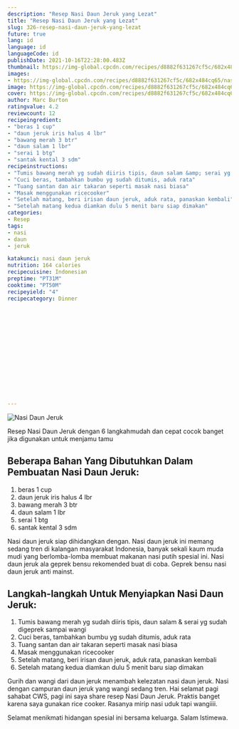 ```yaml
---
description: "Resep Nasi Daun Jeruk yang Lezat"
title: "Resep Nasi Daun Jeruk yang Lezat"
slug: 326-resep-nasi-daun-jeruk-yang-lezat
future: true
lang: id
language: id
languageCode: id
publishDate: 2021-10-16T22:28:00.483Z 
thumbnail: https://img-global.cpcdn.com/recipes/d8882f631267cf5c/682x484cq65/nasi-daun-jeruk-foto-resep-utama.png
images:
- https://img-global.cpcdn.com/recipes/d8882f631267cf5c/682x484cq65/nasi-daun-jeruk-foto-resep-utama.png
image: https://img-global.cpcdn.com/recipes/d8882f631267cf5c/682x484cq65/nasi-daun-jeruk-foto-resep-utama.png
cover: https://img-global.cpcdn.com/recipes/d8882f631267cf5c/682x484cq65/nasi-daun-jeruk-foto-resep-utama.png
author: Marc Burton
ratingvalue: 4.2
reviewcount: 12
recipeingredient:
- "beras 1 cup"
- "daun jeruk iris halus 4 lbr"
- "bawang merah 3 btr"
- "daun salam 1 lbr"
- "serai 1 btg"
- "santak kental 3 sdm"
recipeinstructions:
- "Tumis bawang merah yg sudah diiris tipis, daun salam &amp; serai yg sudah digeprek sampai wangi"
- "Cuci beras, tambahkan bumbu yg sudah ditumis, aduk rata"
- "Tuang santan dan air takaran seperti masak nasi biasa"
- "Masak menggunakan ricecooker"
- "Setelah matang, beri irisan daun jeruk, aduk rata, panaskan kembali"
- "Setelah matang kedua diamkan dulu 5 menit baru siap dimakan"
categories:
- Resep
tags:
- nasi
- daun
- jeruk

katakunci: nasi daun jeruk 
nutrition: 164 calories
recipecuisine: Indonesian
preptime: "PT31M"
cooktime: "PT50M"
recipeyield: "4"
recipecategory: Dinner


     
    
    
    
    
    
    
    
    
    
    
      
    
---
```



![Nasi Daun Jeruk](https://img-global.cpcdn.com/recipes/d8882f631267cf5c/682x484cq65/nasi-daun-jeruk-foto-resep-utama.png)

Resep Nasi Daun Jeruk    dengan 6 langkahmudah dan cepat cocok banget jika digunakan untuk menjamu tamu

<!--inarticleads1-->

## Beberapa Bahan Yang Dibutuhkan Dalam Pembuatan Nasi Daun Jeruk:

1. beras 1 cup
1. daun jeruk iris halus 4 lbr
1. bawang merah 3 btr
1. daun salam 1 lbr
1. serai 1 btg
1. santak kental 3 sdm

Nasi daun jeruk siap dihidangkan dengan. Nasi daun jeruk ini memang sedang tren di kalangan masyarakat Indonesia, banyak sekali kaum muda mudi yang berlomba-lomba membuat makanan nasi putih spesial ini. Nasi daun jeruk ala geprek bensu rekomended buat di coba. Geprek bensu nasi daun jeruk anti mainst. 

<!--inarticleads2-->

## Langkah-langkah Untuk Menyiapkan Nasi Daun Jeruk:

1. Tumis bawang merah yg sudah diiris tipis, daun salam &amp; serai yg sudah digeprek sampai wangi
1. Cuci beras, tambahkan bumbu yg sudah ditumis, aduk rata
1. Tuang santan dan air takaran seperti masak nasi biasa
1. Masak menggunakan ricecooker
1. Setelah matang, beri irisan daun jeruk, aduk rata, panaskan kembali
1. Setelah matang kedua diamkan dulu 5 menit baru siap dimakan


Gurih dan wangi dari daun jeruk menambah kelezatan nasi daun jeruk. Nasi dengan campuran daun jeruk yang wangi sedang tren. Hai selamat pagi sahabat CWS, pagi ini saya share resep Nasi Daun Jeruk. Praktis banget karena saya gunakan rice cooker. Rasanya mirip nasi uduk tapi wangiiii. 

Selamat menikmati hidangan spesial ini bersama keluarga. Salam Istimewa.
